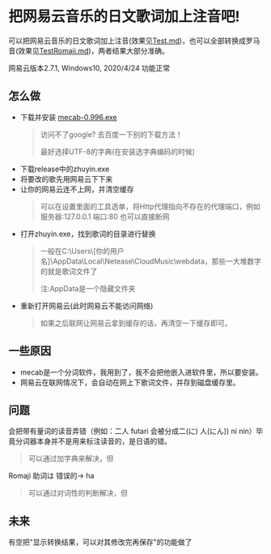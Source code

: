# 把网易云音乐的日文歌词加上注音吧\!

可以把网易云音乐的日文歌词加上注音(效果见[Test.md](https://github.com/Unarimit/Japanese-Music-ZhuYin-Tool/blob/master/Test.md))，也可以全部转换成罗马音(效果见[TestRomaji.md](https://github.com/Unarimit/Japanese-Music-ZhuYin-Tool/blob/master/TestRomaji.md))，两者结果大部分准确。

网易云版本2.7.1, Windows10, 2020/4/24 功能正常

## 怎么做

- 下载并安装 [mecab-0.996.exe](https://drive.google.com/drive/folders/0B4y35FiV1wh7fjQ5SkJETEJEYzlqcUY4WUlpZmR4dDlJMWI5ZUlXN2xZN2s2b0pqT3hMbTQ)
    >访问不了google? 去百度一下别的下载方法！
    >
    >最好选择UTF-8的字典(在安装选字典编码的时候)
- 下载release中的zhuyin.exe
- 将要改的歌先用网易云下下来
- 让你的网易云连不上网，并清空缓存
    > 可以在设置里面的工具选单，将Http代理指向不存在的代理端口，例如 服务器:127.0.0.1 端口:80
    > 也可以直接断网
- 打开zhuyin.exe，找到歌词的目录进行替换
    > 一般在C:\Users\\[你的用户名]\AppData\Local\Netease\CloudMusic\webdata，那些一大堆数字的就是歌词文件了
    >
    > 注:AppData是一个隐藏文件夹
- 重新打开网易云(此时网易云不能访问网络)
    > 如果之后联网让网易云拿到缓存的话，再清空一下缓存即可。

## 一些原因

- mecab是一个分词软件，我用到了，我不会把他嵌入进软件里，所以要安装。
- 网易云在联网情况下，会自动在网上下歌词文件，并存到磁盘缓存里。

## 问题

会把带有量词的读音弄错（例如：二人 futari 会被分成二(に) 人(にん)) ni nin）毕竟分词器本身并不是用来标注读音的，是日语的错。
> 可以通过加字典来解决，但

Romaji 助词は 错误的-> ha
> 可以通过对词性的判断解决，但

## 未来

有空把"显示转换结果，可以对其修改完再保存"的功能做了
